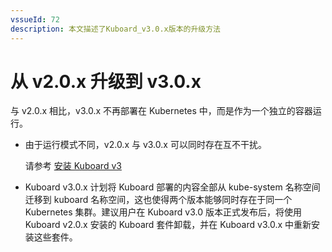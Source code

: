 ```yaml
---
vssueId: 72
description: 本文描述了Kuboard_v3.0.x版本的升级方法
---
```


# 从 v2.0.x 升级到 v3.0.x

与 v2.0.x 相比，v3.0.x 不再部署在 Kubernetes 中，而是作为一个独立的容器运行。

* 由于运行模式不同，v2.0.x 与 v3.0.x 可以同时存在互不干扰。

  请参考 [安装 Kuboard v3](/install/v3/install.html)

* Kuboard v3.0.x 计划将 Kuboard 部署的内容全部从 kube-system 名称空间迁移到 kuboard 名称空间，这也使得两个版本能够同时存在于同一个 Kubernetes 集群。建议用户在 Kuboard v3.0 版本正式发布后，将使用 Kuboard v2.0.x 安装的 Kuboard 套件卸载，并在 Kuboard v3.0.x 中重新安装这些套件。
